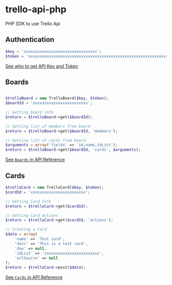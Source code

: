 # trello-api-php
PHP SDK to use Trello Api

## Authentication
```php
$key = 'xxxxxxxxxxxxxxxxxxxxxxxxxxxxxxxx';
$token = 'xxxxxxxxxxxxxxxxxxxxxxxxxxxxxxxxxxxxxxxxxxxxxxxxxxxxxxxxxxxxxxxx';
```
[See who to get API Key and Token](get-key-token.md)

## Boards
```php

$trelloBoard = new TrelloBoard($key, $token);
$boardId = 'xxxxxxxxxxxxxxxxxxxxxxxx';

// Getting board info
$return = $trelloBoard->get($boardId);

// Getting list of members from board
$return = $trelloBoard->get($boardId, 'members');

// Getting list of cards from board
$arguments = array('fields' => 'id,name,idList');
$return = $trelloBoard->get($boardId, 'cards', $arguments);
```

[See `Boards` in API Reference](https://developers.trello.com/advanced-reference/board)

## Cards
```php
$trelloCard = new TrelloCard($key, $token);
$cardId = 'xxxxxxxxxxxxxxxxxxxxxxxx';

// Getting Card Info
$return = $trelloCard->get($cardId);

// Getting Card Actions
$return = $trelloCard->get($cardId, 'actions');

// Creating a Card
$data = array(
    'name' => 'Test card',
    'desc' => 'This is a test card',
    'due' => null,
    'idList' => 'xxxxxxxxxxxxxxxxxxxxxxxx',
    'urlSource' => null
);
$return = $trelloCard->post($data);
```

[See `Cards` in API Reference](https://developers.trello.com/advanced-reference/card)
